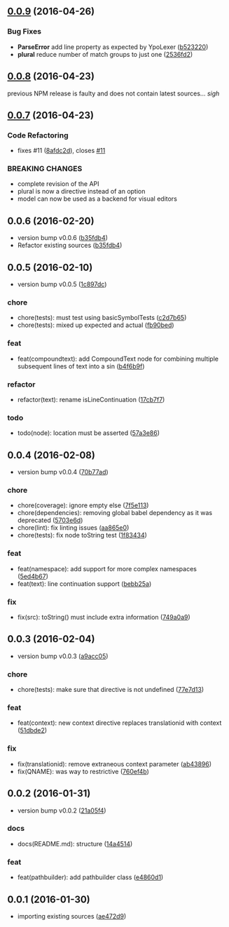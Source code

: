 <a name="0.0.9"></a>
## [0.0.9](https://github.com/coldrye-es/ypo-parser-common/compare/v0.0.8...v0.0.9) (2016-04-26)


### Bug Fixes

* **ParseError** add line property as expected by YpoLexer ([b523220](https://github.com/coldrye-es/ypo-parser-common/commit/b523220))
* **plural** reduce number of match groups to just one ([2536fd2](https://github.com/coldrye-es/ypo-parser-common/commit/2536fd2))



<a name="0.0.8"></a>
## [0.0.8](https://github.com/coldrye-es/ypo-parser-common/compare/v0.0.7...v0.0.8) (2016-04-23)

previous NPM release is faulty and does not contain latest sources... *sigh*



<a name="0.0.7"></a>
## [0.0.7](https://github.com/coldrye-es/ypo-parser-common/compare/v0.0.5...v0.0.7) (2016-04-23)


### Code Refactoring

* fixes #11 ([8afdc2d](https://github.com/coldrye-es/ypo-parser-common/commit/8afdc2d)), closes [#11](https://github.com/coldrye-es/ypo-parser-common/issues/11)


### BREAKING CHANGES

* complete revision of the API
* plural is now a directive instead of an option
* model can now be used as a backend for visual editors



<a name="0.0.6"></a>
## 0.0.6 (2016-02-20)


* version bump v0.0.6 ([b35fdb4](https://github.com/coldrye-es/ypo-parser-common/commit/b35fdb4))
* Refactor existing sources ([b35fdb4](https://github.com/coldrye-es/ypo-parser-common/commit/b35fdb4))



<a name="0.0.5"></a>
## 0.0.5 (2016-02-10)


* version bump v0.0.5 ([1c897dc](https://github.com/coldrye-es/ypo-parser-common/commit/1c897dc))

### chore

* chore(tests): must test using basicSymbolTests ([c2d7b65](https://github.com/coldrye-es/ypo-parser-common/commit/c2d7b65))
* chore(tests): mixed up expected and actual ([fb90bed](https://github.com/coldrye-es/ypo-parser-common/commit/fb90bed))

### feat

* feat(compoundtext): add CompoundText node for combining multiple subsequent lines of text into a sin ([b4f6b9f](https://github.com/coldrye-es/ypo-parser-common/commit/b4f6b9f))

### refactor

* refactor(text): rename isLineContinuation ([17cb7f7](https://github.com/coldrye-es/ypo-parser-common/commit/17cb7f7))

### todo

* todo(node): location must be asserted ([57a3e86](https://github.com/coldrye-es/ypo-parser-common/commit/57a3e86))



<a name="0.0.4"></a>
## 0.0.4 (2016-02-08)


* version bump v0.0.4 ([70b77ad](https://github.com/coldrye-es/ypo-parser-common/commit/70b77ad))

### chore

* chore(coverage): ignore empty else ([7f5e113](https://github.com/coldrye-es/ypo-parser-common/commit/7f5e113))
* chore(dependencies): removing global babel dependency as it was deprecated ([5703e6d](https://github.com/coldrye-es/ypo-parser-common/commit/5703e6d))
* chore(lint): fix linting issues ([aa865e0](https://github.com/coldrye-es/ypo-parser-common/commit/aa865e0))
* chore(tests): fix node toString test ([1f83434](https://github.com/coldrye-es/ypo-parser-common/commit/1f83434))

### feat

* feat(namespace): add support for more complex namespaces ([5ed4b67](https://github.com/coldrye-es/ypo-parser-common/commit/5ed4b67))
* feat(text): line continuation support ([bebb25a](https://github.com/coldrye-es/ypo-parser-common/commit/bebb25a))

### fix

* fix(src): toString() must include extra information ([749a0a9](https://github.com/coldrye-es/ypo-parser-common/commit/749a0a9))



<a name="0.0.3"></a>
## 0.0.3 (2016-02-04)


* version bump v0.0.3 ([a9acc05](https://github.com/coldrye-es/ypo-parser-common/commit/a9acc05))

### chore

* chore(tests): make sure that directive is not undefined ([77e7d13](https://github.com/coldrye-es/ypo-parser-common/commit/77e7d13))

### feat

* feat(context): new context directive replaces translationid with context ([51dbde2](https://github.com/coldrye-es/ypo-parser-common/commit/51dbde2))

### fix

* fix(translationid): remove extraneous context parameter ([ab43896](https://github.com/coldrye-es/ypo-parser-common/commit/ab43896))
* fix(QNAME): was way to restrictive ([760ef4b](https://github.com/coldrye-es/ypo-parser-common/commit/760ef4b))



<a name="0.0.2"></a>
## 0.0.2 (2016-01-31)


* version bump v0.0.2 ([21a05f4](https://github.com/coldrye-es/ypo-parser-common/commit/21a05f4))

### docs

* docs(README.md): structure ([14a4514](https://github.com/coldrye-es/ypo-parser-common/commit/14a4514))

### feat

* feat(pathbuilder): add pathbuilder class ([e4860d1](https://github.com/coldrye-es/ypo-parser-common/commit/e4860d1))



<a name="0.0.1"></a>
## 0.0.1 (2016-01-30)


* importing existing sources ([ae472d9](https://github.com/coldrye-es/ypo-parser-common/commit/ae472d9))



